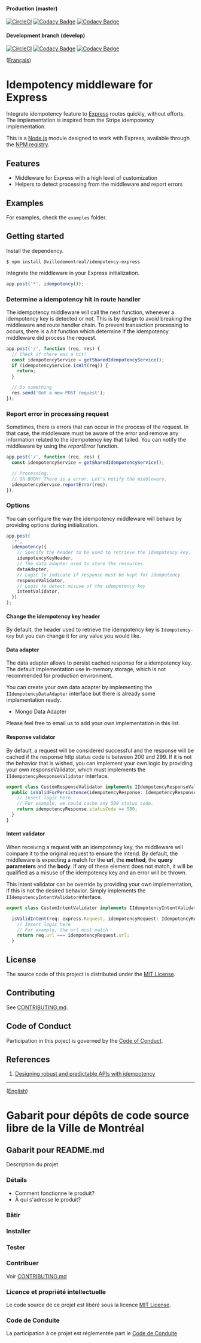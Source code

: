 #### Production (master)

[![CircleCI](https://circleci.com/gh/VilledeMontreal/express-idempotency/tree/master.svg?style=shield)](https://circleci.com/gh/VilledeMontreal/express-idempotency/tree/master) [![Codacy Badge](https://app.codacy.com/project/badge/Grade/958bd19185f44fcda617a15fb6a72c1d?branch=master)](https://www.codacy.com/gh/VilledeMontreal/express-idempotency?utm_source=github.com&utm_medium=referral&utm_content=VilledeMontreal/express-idempotency&utm_campaign=Badge_Grade&branch=master)
[![Codacy Badge](https://app.codacy.com/project/badge/Coverage/958bd19185f44fcda617a15fb6a72c1d?branch=master)](https://www.codacy.com/gh/VilledeMontreal/express-idempotency?utm_source=github.com&utm_medium=referral&utm_content=VilledeMontreal/express-idempotency&utm_campaign=Badge_Coverage&branch=master)

#### Development branch (develop)

[![CircleCI](https://circleci.com/gh/VilledeMontreal/express-idempotency/tree/develop.svg?style=shield)](https://circleci.com/gh/VilledeMontreal/express-idempotency/tree/develop) [![Codacy Badge](https://app.codacy.com/project/badge/Grade/958bd19185f44fcda617a15fb6a72c1d?branch=develop)](https://www.codacy.com/gh/VilledeMontreal/express-idempotency?utm_source=github.com&utm_medium=referral&utm_content=VilledeMontreal/express-idempotency&utm_campaign=Badge_Grade&branch=develop)
[![Codacy Badge](https://app.codacy.com/project/badge/Coverage/958bd19185f44fcda617a15fb6a72c1d?branch=develop)](https://www.codacy.com/gh/VilledeMontreal/express-idempotency?utm_source=github.com&utm_medium=referral&utm_content=VilledeMontreal/express-idempotency&utm_campaign=Badge_Coverage&branch=develop)

([Français](#french-version))

<a id='english-version' class='anchor' aria-hidden='true'></a>

# Idempotency middleware for Express

Integrate idempotency feature to [Express](https://expressjs.com) routes quickly, without efforts. The implementation is inspired from the Stripe idempotency implementation.

This is a [Node.js](https://nodejs.org/) module designed to work with Express, available through the [NPM registry](https://www.npmjs.com/).

## Features

- Middleware for Express with a high level of customization
- Helpers to detect processing from the middleware and report errors

## Examples

For examples, check the `examples` folder.

## Getting started

Install the dependency.

```
$ npm install @villedemontreal/idempotency-express
```

Integrate the middleware in your Express initialization.

```javascript
app.post('*', idempotency());
```

### Determine a idempotency hit in route handler

The idempotency middleware will call the next function, whenever a idempotency key is detected or not. This is by design to avoid breaking the middleware and route handler chain. To prevent transaction processing to occurs, there is a _hit_ function which determine if the idempotency middleware did process the request.

```javascript
app.post('/', function (req, res) {
  // Check if there was a hit!
  const idempotencyService = getSharedIdempotencyService();
  if (idempotencyService.isHit(req)) {
    return;
  }

  // Do something
  res.send('Got a new POST request');
});
```

### Report error in processing request

Sometimes, there is errors that can occur in the process of the request. In that case, the middleware must be aware of the error and remove any information related to the idempotency key that failed. You can notify the middleware by using the _reportError_ function.

```javascript
app.post('/', function (req, res) {
  const idempotencyService = getSharedIdempotencyService();

  // Processing...
  // Oh BOOM! There is a error. Let's notify the middleware.
  idempotencyService.reportError(req);
});
```

### Options

You can configure the way the idempotency middleware will behave by providing options during initialization.

```javascript
app.post(
  '*',
  idempotency({
    // Specify the header to be used to retrieve the idempotency key.
    idempotencyKeyHeader,
    // The data adapter used to store the resources.
    dataAdapter,
    // Logic to indicate if response must be kept for idempotency
    responseValidator,
    // Logic to detect misuse of the idempotency key
    intentValidator,
  })
);
```

#### Change the idempotency key header

By default, the header used to retrieve the idempotency key is `Idempotency-Key` but you can change it for any value you would like.

#### Data adapter

The data adapter allows to persist cached response for a idempotency key. The default implementation use in-memory storage, which is not recommended for production environment.

You can create your own data adapter by implementing the `IIdempotencyDataAdapter` interface but there is already some implementation ready.

- Mongo Data Adapter

Please feel free to email us to add your own implementation in this list.

#### Response validator

By default, a request will be considered successful and the response will be cached if the response http status code is between 200 and 299. If it is not the behavior that is wished, you can implement your own logic by providing your own responseValidator, which must implements the `IIdempotencyResponseValidator` interface.

```typescript
export class CustomResponseValidator implements IIdempotencyResponseValidator {
  public isValidForPersistence(idempotencyResponse: IdempotencyResponse): boolean {
    // Insert logic here
    // For example, we could cache any 500 status code.
    return idempotencyResponse.statusCode == 500;
  }
}
```

#### Intent validator

When receiving a request with an idempotency key, the middleware will compare it to the original request to ensure the intend. By default, the middleware is expecting a match for the **url**, the **method**, the **query parameters** and the **body**. If any of these element does not match, it will be qualified as a misuse of the idempotency key and an error will be thrown.

This intent validator can be override by providing your own implementation, if this is not the desired behavior. Simply implements the `IIdempotencyIntentValidator`interface.

```typescript
export class CustomIntentValidator implements IIdempotencyIntentValidator {

  isValidIntent(req: express.Request, idempotencyRequest: IdempotencyRequest): boolean {
    // Insert logic here
    // For example, the url must match
    return req.url === idempotencyRequest.url;
  }
```

## License

The source code of this project is distributed under the [MIT License](LICENSE).

## Contributing

See [CONTRIBUTING.md](CONTRIBUTING.md#english-version).

## Code of Conduct

Participation in this poject is governed by the [Code of Conduct](CODE_OF_CONDUCT.md).

## References

1. [Designing robust and predictable APIs with idempotency](https://stripe.com/fr-ca/blog/idempotency)

---

([English](#english-version))

<a id='french-version' class='anchor' aria-hidden='true'></a>

# Gabarit pour dépôts de code source libre de la Ville de Montréal

## Gabarit pour README.md

Description du projet

### Détails

- Comment fonctionne le produit?
- À qui s'adresse le produit?

### Bâtir

### Installer

### Tester

### Contribuer

Voir [CONTRIBUTING.md](CONTRIBUTING.md#french-version)

### Licence et propriété intellectuelle

Le code source de ce projet est libéré sous la licence [MIT License](LICENSE).

### Code de Conduite

La participation à ce projet est réglementée part le [Code de Conduite](CODE_OF_CONDUCT.md#french-version)
